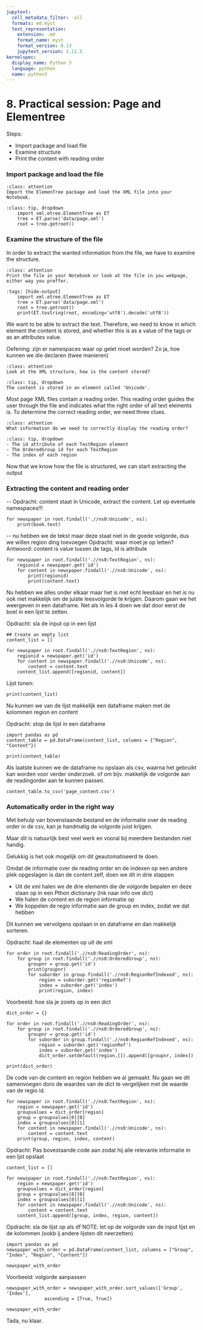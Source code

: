 ```yaml
---
jupytext:
  cell_metadata_filter: -all
  formats: md:myst
  text_representation:
    extension: .md
    format_name: myst
    format_version: 0.13
    jupytext_version: 1.11.5
kernelspec:
  display_name: Python 3
  language: python
  name: python3
---
```


# 8. Practical session: Page and Elementree

Steps:

- Import package and load file
- Examine structure
- Print the content with reading order

### Import package and load the file

```{admonition} Exercise
:class: attention
Import the ElemenTree package and load the XML file into your Notebook. 
```

```{admonition} Solution
:class: tip, dropdown
	import xml.etree.ElementTree as ET	
	tree = ET.parse('data/page.xml')
	root = tree.getroot()
``` 

### Examine the structure of the file

In order to extract the wanted information from the file, we have to examine the structure.

```{admonition} Exercise
:class: attention
Print the file in your Notebook or look at the file in you webpage, either way you preffer. 
```

```{code-cell} 
:tags: [hide-output]
	import xml.etree.ElementTree as ET	
	tree = ET.parse('data/page.xml')
	root = tree.getroot()
	print(ET.tostring(root, encoding='utf8').decode('utf8'))
```

We want to be able to extract the text. Therefore, we need to know in which element the content is stored, and whether this is as a value of the tags or as an attributes value. 

Oefening: zijn er namespaces waar op gelet moet worden? Zo ja, hoe kunnen we die declaren (twee manieren)


```{admonition} Exercise
:class: attention
Look at the XML structure, how is the content stored?
```
```{admonition} Solution
:class: tip, dropdown
The content is stored in an element called 'Unicode'. 
``` 

Most page XML files contain a reading order. This reading order guides the user through the file and indicates what the right order of all text elements is. 
To determine the correct reading order, we need three clues. 

```{admonition} Exercise
:class: attention
What information do we need to correctly display the reading order?
```
```{admonition} Solution
:class: tip, dropdown
- The id attribute of each TextRegion element
- The OrderedGroup id for each TextRegion
- The index of each region
``` 

Now that we know how the file is structured, we can start extracting the output

### Extracting the content and reading order


-- Opdracht: content staat in Unicode, extract the content. Let op eventuele namespaces!!!

```
for newspaper in root.findall('.//ns0:Unicode', ns):
    print(book.text)
```

-- nu hebben we de tekst maar deze staat niet in de goede volgorde, dus we willen region
ding toevoegen
Opdracht: waar moet je op letten?
Antwoord: content is value tussen de tags, id is attribute

```
for newspaper in root.findall('.//ns0:TextRegion', ns):
    regionid = newspaper.get('id')
    for content in newspaper.findall('.//ns0:Unicode', ns):
        print(regionid)
        print(content.text)
```

Nu hebben we alles onder elkaar maar het is niet echt leesbaar en het is nu 
ook niet makkelijk om de juiste leesvolgorde te krijgen. 
Daarom gaan we het weergeven in een dataframe. 
Net als in les 4 doen we dat door eerst de boel in een lijst te zetten. 

Opdracht: sla de input op in een lijst

```
## Create an empty list
content_list = []

for newspaper in root.findall('.//ns0:TextRegion', ns):
    regionid = newspaper.get('id')
    for content in newspaper.findall('.//ns0:Unicode', ns):
		content = content.text
    content_list.append([regionid, content])
```	

Lijst tonen: 
```
print(content_list)
```

Nu kunnen we van de lijst makkelijk een dataframe maken met de kolommen region en content

Opdracht: stop de lijst in een dataframe

```
import pandas as pd
content_table = pd.DataFrame(content_list, columns = {"Region", "Content"})
```

```
print(content_table)
``` 

Als laatste kunnen we de dataframe nu opslaan als csv, waarna het gebruikt kan worden voor verder onderzoek. 
of om bijv. makkelijk de volgorde aan de readingorder aan te kunnen passen. 

```
content_table.to_csv('page_content.csv')
```
		

### Automatically order in the right way

Met behulp van bovenstaande bestand en de informatie over de reading order in de csv,
kan je handmatig de volgorde juist krijgen. 

Maar dit is natuurlijk best veel werk en vooral bij meerdere bestanden niet handig. 

Gelukkig is het ook mogelijk om dit geautomatiseerd te doen. 

Omdat de informatie over de reading order en de indexen op een andere plek opgeslagen is dan 
de content zelf, doen we dit in drie stappen

- Uit de xml halen we de drie elementn die de volgorde bepalen en deze slaan op in een Pthon dictionary (lnk naar 
info ove dict)
- We halen de content en de region informatie op
- We koppelen de regio informatie aan de group en index, zodat we dat hebben

Dit kunnen we vervolgens opslaan in en dataframe en dan makkelijk sorteren. 

Opdracht: haal de elementen op uit de xml

```
for order in root.findall('.//ns0:ReadingOrder', ns):
    for group in root.findall('.//ns0:OrderedGroup', ns):
        groupnr = group.get('id')
        print(groupnr)
        for suborder in group.findall('.//ns0:RegionRefIndexed', ns):  
            region = suborder.get('regionRef')
            index = suborder.get('index')
            print(region, index)
```


Voorbeeld: hoe sla je zoiets op in een dict

```
dict_order = {}

for order in root.findall('.//ns0:ReadingOrder', ns):
    for group in root.findall('.//ns0:OrderedGroup', ns):
        groupnr = group.get('id')
        for suborder in group.findall('.//ns0:RegionRefIndexed', ns):  
            region = suborder.get('regionRef')
            index = suborder.get('index')
            dict_order.setdefault(region,[]).append([groupnr, index])
```

```
print(dict_order)
```



De code van de content en region hebben we al gemaakt. Nu gaan we dit samenvoegen doro de waardes
van de dict te vergelijken met de waarde van de regio id. 

```
for newspaper in root.findall('.//ns0:TextRegion', ns):
    region = newspaper.get('id')
    groupvalues = dict_order[region]
    group = groupvalues[0][0]
    index = groupvalues[0][1]
    for content in newspaper.findall('.//ns0:Unicode', ns):
        content = content.text
    print(group, region, index, content)
```

Opdracht: Pas bovestaande code aan zodat hij alle relevante informatie in een ljst opslaat

```
content_list = []

for newspaper in root.findall('.//ns0:TextRegion', ns):
    region = newspaper.get('id')
    groupvalues = dict_order[region]
    group = groupvalues[0][0]
    index = groupvalues[0][1]
    for content in newspaper.findall('.//ns0:Unicode', ns):
        content = content.text
    content_list.append([group, index, region, content])
```



Opdracht: sla de lijst op als df NOTE: let op de volgorde van de input lijst en de kolommen (ookb ij andere lijsten
dit neerzetten)

```
import pandas as pd
newspaper_with_order = pd.DataFrame(content_list, columns = ["Group", "Index", "Region", "Content"])  
```

```
newspaper_with_order
```

Voorbeeld: volgorde aanpassen

```
newspaper_with_order = newspaper_with_order.sort_values(['Group', 'Index'],
              ascending = [True, True])
```

```
newspaper_with_order
```


Tada, nu klaar. 

